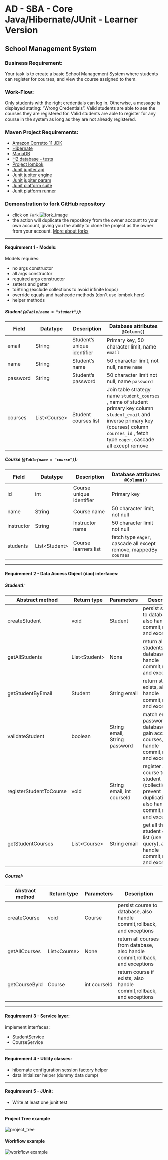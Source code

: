 # AD - SBA - Core Java/Hibernate/JUnit - Learner Version

## School Management System
### Business Requirement:
Your task is to create a basic School Management System
where students can register for courses, and view the
course assigned to them.
### Work-Flow:
Only students with the right credentials can log in.
Otherwise, a message is displayed stating: “Wrong Credentials”.
Valid students are able to see the courses they are registered for.
Valid students are able to register for any course in the system as
long as they are not already registered.

### Maven Project Requirements:

- [Amazon Corretto 11 JDK](https://docs.aws.amazon.com/corretto/latest/corretto-11-ug/downloads-list.html) 
- [Hibernate](https://mvnrepository.com/artifact/org.hibernate/hibernate-core) 
- [MariaDB](https://mvnrepository.com/artifact/org.mariadb.jdbc/mariadb-java-client)
- [H2 database - tests](https://mvnrepository.com/artifact/com.h2database/h2)
- [Project lombok](https://mvnrepository.com/artifact/org.projectlombok/lombok)
- [Junit jupiter api](https://mvnrepository.com/artifact/org.junit.jupiter/junit-jupiter-api)
- [Junit jupiter engine](https://mvnrepository.com/artifact/org.junit.jupiter/junit-jupiter-engine)
- [Junit jupiter param](https://mvnrepository.com/artifact/org.junit.jupiter/junit-jupiter-params)
- [Junit platform suite](https://mvnrepository.com/artifact/org.junit.platform/junit-platform-suite-engine)
- [Junit platform runner](https://mvnrepository.com/artifact/org.junit.platform/junit-platform-runner)

### Demonstration to fork GitHub repository
- click on `Fork`
![fork_image](images/fork_image.png)
- the action will duplicate the repository from the owner account
to your own account, giving you the ability to clone the project 
as the owner from your account. [More about forks](https://docs.github.com/en/pull-requests/collaborating-with-pull-requests/working-with-forks/about-forks)
---
#### Requirement 1 - Models:
Models requires:
- no args constructor 
- all args constructor
- required args constructor
- setters and getter
- toString (exclude collections to avoid infinite loops)
- override equals and hashcode methods (don't use lombok here)
- helper methods
##### Student (`@Table(name = "student")`):
| Field    | Datatype      | Description                 | Database attributes `@Column()`                                                                                                                                                                       | 
|----------|---------------|-----------------------------|-------------------------------------------------------------------------------------------------------------------------------------------------------------------------------------------------------|
 | email    | String        | Student’s unique identifier | Primary key, 50 character limit, name `email`                                                                                                                                                         |
 | name     | String        | Student’s name              | 50 character limit, not null, name `name`                                                                                                                                                             |
 | password | String        | Student’s password          | 50 character limit not null, name `password`                                                                                                                                                          |
 | courses  | List\<Course> | Student courses list        | Join table strategy name `student_courses` , name of student primary key column `student_email` and inverse primary key (courses) column `courses_id` , fetch type `eager`, cascade all except remove |

##### Course (`@Table(name = "course")`):

| Field      | Datatype       | Description              | Database attributes `@Column()`                                   | 
|------------|----------------|--------------------------|-------------------------------------------------------------------|
| id         | int            | Course unique identifier | Primary key                                                       |
| name       | String         | Course name              | 50 character limit, not null                                      |
| instructor | String         | Instructor name          | 50 character limit not null                                       |
| students   | List\<Student> | Course learners list     | fetch type `eager`, cascade all except remove, mappedBy `courses` | 

---
#### Requirement 2 - Data Access Object  (dao) interfaces:

##### StudentI:
| Abstract method         | Return type    | Parameters                    | Description                                                                                                     | 
|-------------------------|----------------|-------------------------------|-----------------------------------------------------------------------------------------------------------------|
| createStudent           | void           | Student                       | persist student to database, also handle commit,rollback, and exceptions                                        |
| getAllStudents          | List\<Student> | None                          | return all students from database, also handle commit,rollback, and exceptions                                  |
| getStudentByEmail       | Student        | String email                  | return student if exists, also handle commit,rollback, and exceptions                                           |
| validateStudent         | boolean        | String email, String password | match email and password to database to gain access to courses, also handle commit,rollback, and exceptions     |
| registerStudentToCourse | void           | String email, int courseId    | register a course to a student (collection to prevent duplication), also handle commit,rollback, and exceptions |
| getStudentCourses       | List\<Course>  | String email                  | get all the student courses list (use native query), also handle commit,rollback, and exceptions                | 

##### CourseI:
| Abstract method         | Return type   | Parameters                    | Description                                                                                                     | 
|-------------------------|---------------|-------------------------------|-----------------------------------------------------------------------------------------------------------------|
| createCourse            | void          | Course                        | persist course to database, also handle commit,rollback, and exceptions                                         |
| getAllCourses           | List\<Course> | None                          | return all courses from database, also handle commit,rollback, and exceptions                                   |
| getCourseById           | Course        | int courseId                  | return course if exists, also handle commit,rollback, and exceptions                                            |
---
#### Requirement 3 - Service layer:
implement interfaces:
- StudentService
- CourseService
---
#### Requirement 4 - Utility classes:
- hibernate configuration session factory helper
- data initializer helper (dummy data dump)
---
#### Requirement 5 - JUnit:
- Write at least one junit test
---
#### Project Tree example
![project_tree](images/project_tree.png)

#### Workflow example
![workflow example](images/example.png)